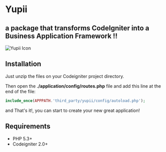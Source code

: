 Yupii
=====

a package that transforms CodeIgniter into a Business Application Framework !!
----------

![Yupii Icon](http://i61.tinypic.com/34dojrd.png)

## Installation

Just unzip the files on your Codeigniter project directory.

Then open the **./application/config/routes.php** file and add this line at the end of the file:

```php
include_once(APPPATH.'third_party/yupii/config/autoload.php');
```
and That's it!, you can start to create your new great application!

## Requirements

* PHP 5.3+
* Codeigniter 2.0+
